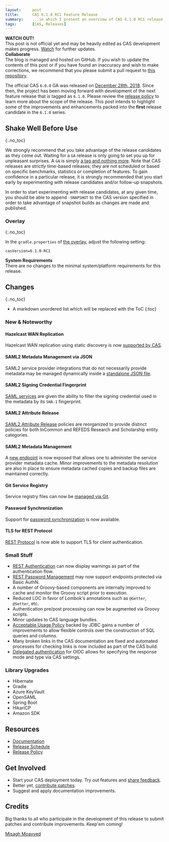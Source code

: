 ```yaml
---
layout:     post
title:      CAS 6.1.0 RC1 Feature Release
summary:    ...in which I present an overview of CAS 6.1.0 RC1 release.
tags:       [CAS, Releases]
---
```


<div class="alert alert-danger">
  <strong>WATCH OUT!</strong><br/>This post is not official yet and may be heavily edited as CAS development makes progress. <a href="https://apereo.github.io/feed.xml">Watch</a> for further updates.
</div>

<div class="alert alert-success">
  <strong>Collaborate</strong><br/>The blog is managed and hosted on GitHub. If you wish to update the contents of this post or if you have found an inaccuracy and wish to make corrections, we recommend that you please submit a pull request to <a href="https://github.com/apereo/apereo.github.io">this repository</a>.
</div>

The official CAS `6.0.0` GA was released on [December 28th, 2018](https://github.com/apereo/cas/releases/tag/v6.0.0). Since then, the project has been moving forward with development of the next feature release that is tagged as `6.1.0`. Please review the [release policy](https://apereo.github.io/cas/developer/Release-Policy.html) to learn more about the scope of the release. This post intends to highlight some of the improvements and enhancements packed into the **first** release candidate in the `6.1.0` series.

<!--
You can read about the previous release candidate [here](https://apereo.github.io/2018/10/26/600rc3-release/).
-->

## Shake Well Before Use
{:.no_toc}

We strongly recommend that you take advantage of the release candidates as they come out. Waiting for a `GA` release is only going to set you up for unpleasant surprises. A `GA` is simply [a tag and nothing more](https://apereo.github.io/2017/03/08/the-myth-of-ga-rel/). Note that CAS releases are *strictly* time-based releases; they are not scheduled or based on specific benchmarks, statistics or completion of features. To gain confidence in a particular release, it is strongly recommended that you start early by experimenting with release candidates and/or follow-up snapshots.

In order to start experimenting with release candidates, at any given time, you should be able to append `-SNAPSHOT` to the CAS version specified in order to take advantage of snapshot builds as changes are made and published.

### Overlay
{:.no_toc}

In the `gradle.properties` of [the overlay](https://github.com/apereo/cas-overlay-template), adjust the following setting:

```properties
casVersion=6.1.0-RC1
```

<div class="alert alert-info">
  <strong>System Requirements</strong><br/>There are no changes to the minimal system/platform requirements for this release.
</div>

## Changes
{:.no_toc}

* A markdown unordered list which will be replaced with the ToC
{:toc}

### New & Noteworthy

#### Hazelcast WAN Replication

Hazelcast WAN replication using static discovery is now [supported by CAS](https://apereo.github.io/cas/development/ticketing/Hazelcast-Ticket-Registry.html).

#### SAML2 Metadata Management via JSON

SAML2 service provider integrations that do not necessarily provide metadata may be managed dynamically inside a [standalone JSON file](https://apereo.github.io/cas/development/installation/Configuring-SAML2-Authentication.html#service-provider-metadata).

#### SAML2 Signing Credential Fingerprint

[SAML services](https://apereo.github.io/cas/development/installation/Configuring-SAML2-Authentication.html#saml-services) are given the ability
to filter the signing credential used in the metadata by its `SHA-1` fingerprint.

#### SAML2 Attribute Release

[SAML2 Attribute Release](https://apereo.github.io/cas/development/installation/Configuring-SAML2-Attribute-Release.html) policies
are reorganized to provide distinct policies for both InCommon and REFEDS Research and Scholarship entity categories.

#### SAML2 Metadata Management

A [new endpoint](https://apereo.github.io/cas/development/installation/Configuring-SAML2-DynamicMetadata.html) is now exposed that allows one to administer the service provider metadata cache. Minor improvements to the metadata resolution are also in place to ensure metadata cached copies and backup files are maintained correctly.

#### Git Service Registry

Service registry files can now be [managed via Git](https://apereo.github.io/cas/development/services/Git-Service-Management.html).

#### Password Synchronization

Support for [password synchronization](https://apereo.github.io/cas/development/installation/Password-Synchronization.html) is now available.

#### TLS for REST Protocol

[REST Protocol](https://apereo.github.io/cas/development/protocol/REST-Protocol.html) is now able to support TLS for client authentication.

### Small Stuff

- [REST Authentication](https://apereo.github.io/cas/development/installation/Rest-Authentication.html) can now display warnings as part of the authentication flow.
- [REST Password Management](https://apereo.github.io/cas/development/password_management/Password-Management-REST.html) may now support endpoints protected via Basic AuthN.
- A number of Groovy-based components are internally improved to cache and monitor the Groovy script prior to execution.
- Reduced LOC in favor of Lombok's annotations such as `@Getter`, `@Setter`, etc.
- Authentication pre/post processing can now be augmented via Groovy scripts.
- Minor updates to CAS language bundles.
- [Acceptable Usage Policy](https://apereo.github.io/cas/development/webflow/Webflow-Customization-AUP.html) backed by JDBC gains a number of improvements to allow flexible controls over the construction of SQL queries and columns.
- Many broken links in the CAS documentation are fixed and automated processes for checking links is now included as part of the CAS build.
- [Delegated authentication](https://apereo.github.io/cas/development/integration/Delegate-Authentication.html) for OIDC allows for specifying the response mode and type via CAS settings.

### Library Upgrades

- Hibernate
- Gradle
- Azure KeyVault
- OpenSAML
- Spring Boot
- HikariCP
- Amazon SDK

## Resources

- [Documentation](https://apereo.github.io/cas/development/)
- [Release Schedule](https://github.com/apereo/cas/milestones)
- [Release Policy](https://apereo.github.io/cas/developer/Release-Policy.html)

## Get Involved

- Start your CAS deployment today. Try out features and [share feedback](https://apereo.github.io/cas/Mailing-Lists.html).
- Better yet, [contribute patches](https://apereo.github.io/cas/developer/Contributor-Guidelines.html).
- Suggest and apply documentation improvements.

## Credits

Big thanks to all who participate in the development of this release to submit patches and contribute improvements. Keep'em coming!

[Misagh Moayyed](https://twitter.com/misagh84)
